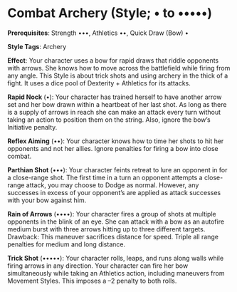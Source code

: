 # Combat Archery (Style; • to •••••) 
**Prerequisites**: Strength •••, Athletics ••, Quick Draw (Bow) • 

**Style Tags**: Archery 

**Effect**: Your character uses a bow for rapid draws that riddle opponents with arrows. She knows how to move across the battlefield while firing from any angle. This Style is about trick shots and using archery in the thick of a fight. It uses a dice pool of Dexterity + Athletics for its attacks. 

**Rapid Nock** (•): Your character has trained herself to have another arrow set and her bow drawn within a heartbeat of her last shot. As long as there is a supply of arrows in reach she can make an attack every turn without taking an action to position them on the string. Also, ignore the bow’s Initiative penalty. 

**Reflex Aiming** (••): Your character knows how to time her shots to hit her opponents and not her allies. Ignore penalties for firing a bow into close combat. 

**Parthian Shot** (•••): Your character feints retreat to lure an opponent in for a close-range shot. The first time in a turn an opponent attempts a close-range attack, you may choose to Dodge as normal. However, any successes in excess of your opponent’s are applied as attack successes with your bow against him. 

**Rain of Arrows** (••••): Your character fires a group of shots at multiple opponents in the blink of an eye. She can attack with a bow as an autofire medium burst with three arrows hitting up to three different targets. Drawback: This maneuver sacrifices distance for speed. Triple all range penalties for medium and long distance. 

**Trick Shot** (•••••): Your character rolls, leaps, and runs along walls while firing arrows in any direction. Your character can fire her bow simultaneously while taking an Athletics action, including maneuvers from Movement Styles. This imposes a –2 penalty to both rolls.